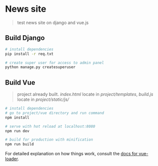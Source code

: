 # News site

> test news site on django and vue.js


## Build Django

``` bash
# install dependencies
pip install -r req.txt

# create super user for access to admin panel
python manage.py createsuperuser

```

## Build Vue

> project already built. *index.html* locate in *project/templates*, *build.js* locate in *project/static/js/*

``` bash
# install dependencies
# go to project/vue directory and run command
npm install

# serve with hot reload at localhost:8080
npm run dev

# build for production with minification
npm run build
```

For detailed explanation on how things work, consult the [docs for vue-loader](http://vuejs.github.io/vue-loader).
